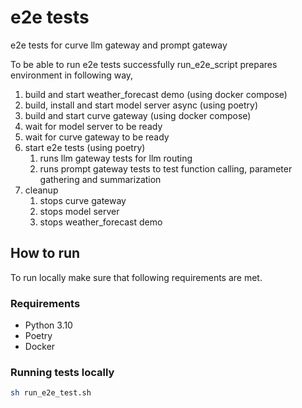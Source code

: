 # e2e tests

e2e tests for curve  llm gateway and prompt gateway

To be able to run e2e tests successfully run_e2e_script prepares environment in following way,

1. build and start weather_forecast demo (using docker compose)
1. build, install and start model server async (using poetry)
1. build and start curve  gateway (using docker compose)
1. wait for model server to be ready
1. wait for curve  gateway to be ready
1. start e2e tests (using poetry)
   1. runs llm gateway tests for llm routing
   2. runs prompt gateway tests to test function calling, parameter gathering and summarization
2. cleanup
   1. stops curve  gateway
   2. stops model server
   3. stops weather_forecast demo

## How to run

To run locally make sure that following requirements are met.

### Requirements

- Python 3.10
- Poetry
- Docker

### Running tests locally

```sh
sh run_e2e_test.sh
```
